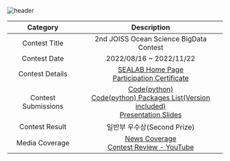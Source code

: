 ![header](https://capsule-render.vercel.app/api?type=wave&color=52F9F4&text=2nd%20JOISS%20Ocean%20Science%20BigData%20Contest&fontSize=40&fontColor=011B65&height=200)

<div align="center", class="contest">

| Category | Description |
| :--------: | :-----------: |
| Contest Title | 2nd JOISS Ocean Science BigData Contest |
| Contest Date | 2022/08/16 ~ 2022/11/22 |
| Contest Details | [SEALAB Home Page](http://sealab.kr/contest) <br> [Participation Certificate](https://github.com/SehyunPark/Projects/blob/main/C001/Pariticipation_Certificate.pdf)|
| Contest Submissions | [Code(python)](https://github.com/SehyunPark/Projects/blob/main/C001/Submission_Code(Python).ipynb) <br> [Code(python) Packages List(Version included)](https://github.com/SehyunPark/Projects/blob/main/C001/Submission_Packages_List.txt) <br> [Presentation Slides](https://github.com/SehyunPark/Projects) |
| Contest Result | 일반부 우수상(Second Prize) |
| Media Coverage | [News Coverage](https://www.sedaily.com/NewsView/26F0IMRJAK) <br> [Contest Review - YouTube](https://www.youtube.com/watch?v=GW1l5pFcMxI) |

</div>


